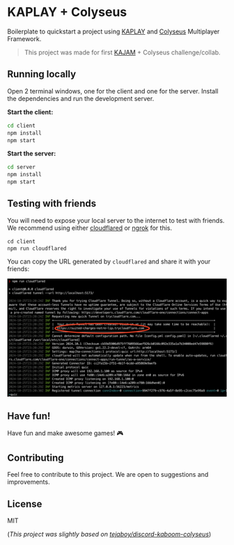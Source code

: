 # KAPLAY + Colyseus

Boilerplate to quickstart a project using [KAPLAY](https://kaplayjs.com/) and [Colyseus](https://colyseus.io/) Multiplayer Framework.

> This project was made for first [KAJAM](https://itch.io/jam/kajam) + Colyseus challenge/collab.

## Running locally

Open 2 terminal windows, one for the client and one for the server. Install the dependencies and run the development server.

**Start the client:**

```bash
cd client
npm install
npm start
```

**Start the server:**

```bash
cd server
npm install
npm start
```

## Testing with friends

You will need to expose your local server to the internet to test with friends. We recommend using either [cloudflared](https://www.npmjs.com/package/cloudflared) or [ngrok](https://ngrok.com/) for this.

```
cd client
npm run cloudflared
```

You can copy the URL generated by `cloudflared` and share it with your friends:

![](cloudflared.png)

## Have fun!

Have fun and make awesome games! 🎮

## Contributing

Feel free to contribute to this project. We are open to suggestions and improvements.

## License

MIT

(_This project was slightly based on [tejaboy/discord-kaboom-colyseus](https://github.com/tejaboy/discord-kaboom-colyseus)_)